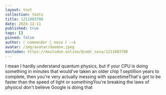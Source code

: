 ```yaml
---
layout: toot
collection: toots
title: 1211003700
date: 2024-12-11
published: true
tags: []
pinned: false
author: ⸸ commander ░ nova ⸸ :~$
avatar: /img/avatar/daemon.jpeg
mastodon: https://mastodon.online/@cmdr_nova/1211003700
---
```


I mean I hardly understand quantum physics, but if your CPU is doing something in minutes that would've taken an older chip 1 septillion years to complete, then you're very actually messing with spacetimeThat's got to be faster than the speed of light or somethingYou're breaking the laws of physicsI don't believe Google is doing that
